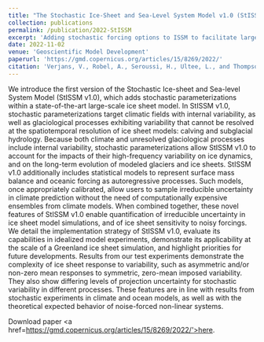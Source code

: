 ```yaml
---
title: "The Stochastic Ice-Sheet and Sea-Level System Model v1.0 (StISSM v1.0)"
collection: publications
permalink: /publication/2022-StISSM
excerpt: 'Adding stochastic forcing options to ISSM to facilitate large-ensemble simulations'
date: 2022-11-02
venue: 'Geoscientific Model Development'
paperurl: 'https://gmd.copernicus.org/articles/15/8269/2022/'
citation: 'Verjans, V., Robel, A., Seroussi, H., Ultee, L., and Thompson, A. (2022). &quot;The Stochastic Ice-Sheet and Sea-Level System Model v1.0 (StISSM v1.0).&quot; <i>Geoscientific Model Development</i>'
---
```


We introduce the first version of the Stochastic Ice-sheet and Sea-level System Model 
(StISSM v1.0), which adds stochastic parameterizations within a state-of-the-art 
large-scale ice sheet model. In StISSM v1.0, stochastic parameterizations target climatic 
fields with internal variability, as well as glaciological processes exhibiting 
variability that cannot be resolved at the spatiotemporal resolution of ice sheet models: 
calving and subglacial hydrology. Because both climate and unresolved glaciological 
processes include internal variability, stochastic parameterizations allow StISSM v1.0 to 
account for the impacts of their high-frequency variability on ice dynamics, and on the 
long-term evolution of modeled glaciers and ice sheets. StISSM v1.0 additionally includes 
statistical models to represent surface mass balance and oceanic forcing as autoregressive 
processes. Such models, once appropriately calibrated, allow users to sample irreducible 
uncertainty in climate prediction without the need of computationally expensive ensembles 
from climate models. When combined together, these novel features of StISSM v1.0 enable 
quantification of irreducible uncertainty in ice sheet model simulations, and of ice sheet 
sensitivity to noisy forcings. We detail the implementation strategy of StISSM v1.0, 
evaluate its capabilities in idealized model experiments, demonstrate its applicability at 
the scale of a Greenland ice sheet simulation, and highlight priorities for future 
developments. Results from our test experiments demonstrate the complexity of ice sheet 
response to variability, such as asymmetric and/or non-zero mean responses to symmetric, 
zero-mean imposed variability. They also show differing levels of projection uncertainty 
for stochastic variability in different processes. These features are in line with results 
from stochastic experiments in climate and ocean models, as well as with the theoretical 
expected behavior of noise-forced non-linear systems.


Download paper <a href=https://gmd.copernicus.org/articles/15/8269/2022/'>here</a>.